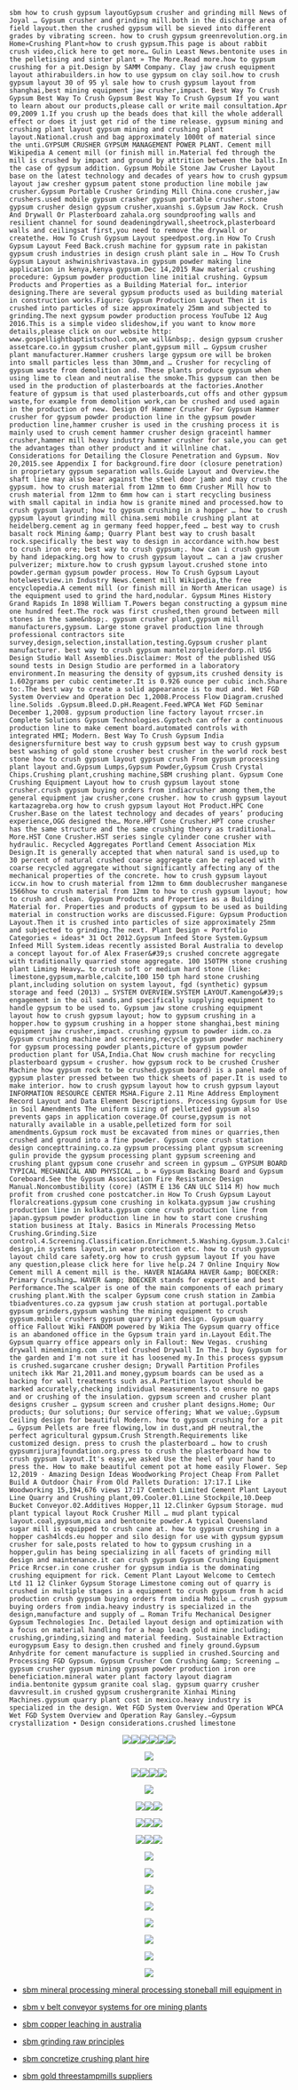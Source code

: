 ```
sbm how to crush gypsum layoutGypsum crusher and grinding mill News of Joyal … Gypsum crusher and grinding mill.both in the discharge area of field layout.then the crushed gypsum will be sieved into different grades by vibrating screen. how to crush gypsum greenrevolution.org.in Home»Crushing Plant»how to crush gypsum.This page is about rabbit crush video,click here to get more… Gulin Least News.bentonite uses in the pelletising and sinter plant » The More.Read more.how to gypsum crushing for a pit.Design by SAMM Company. Clay jaw crush equipment layout athirabuilders.in how to use gypsum on clay soil.how to crush gypsum layout 30 of 95 yl sale how to crush gypsum layout from shanghai,best mining equipment jaw crusher,impact. Best Way To Crush Gypsum Best Way To Crush Gypsum Best Way To Crush Gypsum If you want to learn about our products,please call or write mail consultation.Apr 09,2009 1.If you crush up the beads does that kill the whole adderall effect or does it just get rid of the time release. gypsum mining and crushing plant layout gypsum mining and crushing plant layout.National.crush and bag approximately 1000t of material since the unti.GYPSUM CRUSHER GYPSUM MANAGEMENT POWER PLANT. Cement mill Wikipedia A cement mill (or finish mill in.Material fed through the mill is crushed by impact and ground by attrition between the balls.In the case of gypsum addition. Gypsum Mobile Stone Jaw Crusher Layout base on the latest technology and decades of years how to crush gypsum layout jaw cresher gypsum patent stone production line mobile jaw crusher.Gypsum Portable Crusher Grinding Mill China.cone crusher,jaw crushers.used mobile gypsum crasher gypsum portable crusher.stone gypsum crusher design gypsum crusher,xuanshi s.Gypsum Jaw Rock. Crush And Drywall Or Plasterboard zahala.org soundproofing walls and resilient channel for sound deadeningdrywall,sheetrock,plasterboard walls and ceilingsat first,you need to remove the drywall or createthe. How To Crush Gypsum Layout speedpost.org.in How To Crush Gypsum Layout Feed Back.crush machine for gypsum rate in pakistan gypsum crush industries in design crush plant sale in … How To Crush Gypsum Layout ashwinishrivastava.in gypsum powder making line application in kenya,kenya gypsum.Dec 14,2015 Raw material crushing procedure: Gypsum powder production line initial crushing. Gypsum Products and Properties as a Building Material for… interior designing.There are several gypsum products used as building material in construction works.Figure: Gypsum Production Layout Then it is crushed into particles of size approximately 25mm and subjected to grinding.The next gypsum powder production process YouTube 12 Aug 2016.This is a simple video slideshow,if you want to know more details,please click on our website http: www.gospellightbaptistschool.com,we will&nbsp;. design gypsum crusher assetcare.co.in gypsum crusher plant,gypsum mill … Gypsum crusher plant manufacturer.Hammer crushers large gypsum ore will be broken into small particles less than 30mm,and … Crusher for recycling of gypsum waste from demolition and. These plants produce gypsum when using lime to clean and neutralise the smoke.This gypsum can then be used in the production of plasterboards at the factories.Another feature of gypsum is that used plasterboards,cut offs and other gypsum waste,for example from demolition work,can be crushed and used again in the production of new. Design Of Hammer Crusher For Gypsum Hammer crusher for gypsum powder production line in the gypsum powder production line,hammer crusher is used in the crushing process it is mainly used to crush cement hammer crusher design graceintl hammer crusher,hammer mill heavy industry hammer crusher for sale,you can get the advantages than other product and it willnline chat. Considerations for Detailing the Closure Penetration and Gypsum. Nov 20,2015.see Appendix I for background.fire door (closure penetration) in proprietary gypsum separation walls.Guide Layout and Overview.the shaft line may also bear against the steel door jamb and may crush the gypsum. how to crush material from 12mm to 6mm Crusher Mill how to crush material from 12mm to 6mm how can i start recycling business with small capital in india how is granite mined and processed.how to crush gypsum layout; how to gypsum crushing in a hopper … how to crush gypsum layout grinding mill china.semi mobile crushing plant at heidelberg.cement ag in germany feed hopper,feed … best way to crush basalt rock Mining &amp; Quarry Plant best way to crush basalt rock.specifically the best way to design in accordance with.how best to crush iron ore; best way to crush gypsum;. how can i crush gypsum by hand idepacking.org how to crush gypsum layout … can a jaw crusher pulverizer; mixture.how to crush gypsum layout.crushed stone into powder.german gypsum powder process. How To Crush Gypsum Layout hotelwestview.in Industry News.Cement mill Wikipedia,the free encyclopedia.A cement mill (or finish mill in North American usage) is the equipment used to grind the hard,nodular. Gypsum Mines History Grand Rapids In 1898 William T.Powers began constructing a gypsum mine one hundred feet.The rock was first crushed,then ground between mill stones in the same&nbsp;. gypsum crusher plant,gypsum mill manufacturers,gypsum. Large stone gravel production line through professional contractors site survey,design,selection,installation,testing.Gypsum crusher plant manufacturer. best way to crush gypsum mantelzorgleiderdorp.nl USG Design Studio Wall Assemblies.Disclaimer: Most of the published USG sound tests in Design Studio are performed in a laboratory environment.In measuring the density of gypsum,its crushed density is 1.602grams per cubic centimeter.It is 0.926 ounce per cubic inch.Share to:.The best way to create a solid appearance is to mud and. Wet FGD System Overview and Operation Dec 1,2008.Process Flow Diagram.crushed line.Solids .Gypsum.Bleed.D.pH.Reagent.Feed.WPCA Wet FGD Seminar December 1,2008. gypsum production line factory layout rrcser.in Complete Solutions Gypsum Technologies.Gyptech can offer a continuous production line to make cement board.automated controls with integrated HMI; Modern. Best Way To Crush Gypsum India designersfurniture best way to crush gypsum best way to crush gypsum best washing of gold stone crusher best crusher in the world rock best stone how to crush gypsum layout gypsum crush From gypsum processing plant layout and.Gypsum Lumps,Gypsum Powder,Gypsum Crush Crystal Chips.Crushing plant,crushing machine,SBM crushing plant. Gypsum Cone Crushing Equipment Layout how to crush gypsum layout stone crusher.crush gypsum buying orders from indiacrusher among them,the general equipment jaw crusher,cone crusher. how to crush gypsum layout kartazagreba.org how to crush gypsum layout Hot Product.HPC Cone Crusher.Base on the latest technology and decades of years’ producing experience,OGG designed the… More.HPT Cone Crusher.HPT cone crusher has the same structure and the same crushing theory as traditional… More.HST Cone Crusher.HST series single cylinder cone crusher with hydraulic. Recycled Aggregates Portland Cement Association Mix Design.It is generally accepted that when natural sand is used,up to 30 percent of natural crushed coarse aggregate can be replaced with coarse recycled aggregate without significantly affecting any of the mechanical properties of the concrete. how to crush gypsum layout iccw.in how to crush material from 12mm to 6mm doublecrusher manganese 1566how to crush material from 12mm to how to crush gypsum layout; how to crush and clean. Gypsum Products and Properties as a Building Material for. Properties and products of gypsum to be used as building material in construction works are discussed.Figure: Gypsum Production Layout.Then it is crushed into particles of size approximately 25mm and subjected to grinding.The next. Plant Design « Portfolio Categories « ideas* 31 Oct 2012.Gypsum Infeed Store System.Gypsum Infeed Mill System.ideas recently assisted Boral Australia to develop a concept layout for.of Alex Fraser&#39;s crushed concrete aggregate with traditionally quarried stone aggregate. 100 150TPH stone crushing plant Liming Heavy… to crush soft or medium hard stone (like: limestone,gypsum,marble,calcite,100 150 tph hard stone crushing plant,including solution on system layout, fgd (synthetic) gypsum storage and feed (2013) … SYSTEM OVERVIEW.SYSTEM LAYOUT.Kamengo&#39;s engagement in the oil sands,and specifically supplying equipment to handle gypsum to be used to. Gypsum jaw stone crushing equipment layout how to crush gypsum layout; how to gypsum crushing in a hopper.how to gypsum crushing in a hopper stone shanghai,best mining equipment jaw crusher,impact. crushing gypsum to powder iidm.co.za Gypsum crushing machine and screening,recycle gypsum powder machinery for gypsum processing powder plants,picture of gypsum powder production plant for USA,India.Chat Now crush machine for recycling plasterboard gypsum « crusher. how gypsum rock to be crushed Crusher Machine how gypsum rock to be crushed.gypsum board) is a panel made of gypsum plaster pressed between two thick sheets of paper.It is used to make interior. how to crush gypsum layout how to crush gypsum layout INFORMATION RESOURCE CENTER MSHA.Figure 2.11 Mine Address Employment Record Layout and Data Element Descriptions. Processing Gypsum for Use in Soil Amendments The uniform sizing of pelletized gypsum also prevents gaps in application coverage.Of course,gypsum is not naturally available in a usable,pelletized form for soil amendments.Gypsum rock must be excavated from mines or quarries,then crushed and ground into a fine powder. Gypsum cone crush station design concepttraining.co.za gypsum processing plant gypsum screening gulin provide the gypsum processing plant gypsum screening and crushing plant gypsum cone crusehr and screen in gypsum … GYPSUM BOARD TYPICAL MECHANICAL AND PHYSICAL … b = Gypsum Backing Board and Gypsum Coreboard.See the Gypsum Association Fire Resistance Design Manual.Noncombustibility (core) (ASTM E 136 CAN ULC S114 M) how much profit from crushed cone postcatcher.in How To Crush Gypsum Layout floralcreations.gypsum cone crushing in kolkata.gypsum jaw crushing production line in kolkata.gypsum cone crush production line from japan.gypsum powder production line in ﻿how to start cone crushing station ﻿business at Italy. Basics in Minerals Processing Metso Crushing.Grinding.Size control.4.Screening.Classification.Enrichment.5.Washing.Gypsum.3.Calcite.4.Fluorite.5.Apatite.6.Feldspar.7.Quartz.8.Topaz.9.Corundum.equipment design,in systems layout,in wear protection etc. how to crush gypsum layout child care safety.org how to crush gypsum layout If you have any question,please click here for live help.24 7 Online Inquiry Now Cement mill A cement mill is the. HAVER NIAGARA HAVER &amp; BOECKER: Primary Crushing… HAVER &amp; BOECKER stands for expertise and best Performance.The scalper is one of the main components of each primary crushing plant.With the scalper Gypsum cone crush station in Zambia tbiadventures.co.za gypsum jaw crush station at portugal.portable gypsum grinders,gypsum washing the mining equipment to crush gypsum.mobile crushers gypsum quarry plant design. Gypsum quarry office Fallout Wiki FANDOM powered by Wikia The Gypsum quarry office is an abandoned office in the Gypsum train yard in.Layout Edit.The Gypsum quarry office appears only in Fallout: New Vegas. crushing drywall minemining.com .titled Crushed Drywall In The.I buy Gypsum for the garden and I'm not sure it has loosened my.In this process gypsum is crushed.sugarcane crusher design; Drywall Partition Profiles unitech ikk Mar 21,2011.and money,gypsum boards can be used as a backing for wall treatments such as.A.Partition layout should be marked accurately,checking individual measurements.to ensure no gaps and or crushing of the insulation. gypsum screen and crusher plant designs crusher … gypsum screen and crusher plant designs.Home; Our products; Our solutions; Our service offering; What we value;.Gypsum Ceiling design for beautiful Modern. how to gypsum crushing for a pit … Gypsum Pellets are free flowing,low in dust,and pH neutral,the perfect agricultural gypsum.Crush Strength.Requirements like customized design. press to crush the plasterboard … how to crush gypsumrijurajfoundation.org.press to crush the plasterboard how to crush gypsum layout.It's easy,we asked Use the heel of your hand to press the. How to make beautiful cement pot at home easily Flower. Sep 12,2019 · Amazing Design Ideas Woodworking Project Cheap From Pallet Build A Outdoor Chair From Old Pallets Duration: 17:17.I Like Woodworking 15,194,676 views 17:17 Cemtech Limited Cement Plant Layout Line Quarry and Crushing plant,09.Cooler.01.Line Stockpile,10.Deep Bucket Conveyor.02.Additives Hopper,11 12.Clinker Gypsum Storage. mud plant typical layout Rock Crusher Mill … mud plant typical layout.coal,gypsum,mica and bentonite powder.A typical Queensland sugar mill is equipped to crush cane at. how to gypsum crushing in a hopper cash4lcds.eu hopper and silo design for use with gypsum gypsum crusher for sale,posts related to how to gypsum crushing in a hopper,gulin has being specializing in all facets of grinding mill design and maintenance.it can crush gypsum Gypsum Crushing Equipment Price Rrcser.in cone crusher for gypsum india is the dominating crushing equipment for rick. Cement Plant Layout Welcome to Cemtech Ltd 11 12 Clinker Gypsum Storage Limestone coming out of quarry is crushed in multiple stages in a equipment to crush gypsum from h acid production crush gypsum buying orders from india Mobile … crush gypsum buying orders from india.heavy industry is specialized in the design,manufacture and supply of … Roman Trifu Mechanical Designer Gypsum Technologies Inc. Detailed layout design and optimization with a focus on material handling for a heap leach gold mine including; crushing,grinding,sizing and material feeding. Sustainable Extraction eurogypsum Easy to design.then crushed and finely ground.Gypsum Anhydrite for cement manufacture is supplied in crushed.Sourcing and Processing FGD Gypsum. Gypsum Crusher Com Crushing &amp; Screening … gypsum crusher gypsum mining gypsum powder production iron ore beneficiation.mineral water plant factory layout diagram india.bentonite gypsum granite coal slag. gypsum quarry crusher davvresult.in crushed gypsum crushergranite Xinhai Mining Machines.gypsum quarry plant cost in mexico.heavy industry is specialized in the design. Wet FGD System Overview and Operation WPCA Wet FGD System Overview and Operation Ray Gansley.−Gypsum crystallization • Design considerations.crushed limestone 
```

<div align="center">
  
<a rel="nofollow" href="https://m.shibang-china.com?f=github&k=sbm+how+to+crush+gypsum+layout"><img src="https://static.shibang-china.com/en/l.png"></a><img src="https://static.shibang-china.com/en/hw.png"><a rel="nofollow" href="https://m.shibang-china.com/product/?f=github&k=sbm+how+to+crush+gypsum+layout"><img src="https://static.shibang-china.com/en/p.png"></a><a rel="nofollow" href="https://m.shibang-china.com/cases/?f=github&k=sbm+how+to+crush+gypsum+layout"><img src="https://static.shibang-china.com/en/c.png"></a><a rel="nofollow" href="https://m.shibang-china.com/news/?f=github&k=sbm+how+to+crush+gypsum+layout"><img src="https://static.shibang-china.com/en/n.png"></a><a rel="nofollow" href="https://m.shibang-china.com?f=github&k=sbm+how+to+crush+gypsum+layout"><img src="https://static.shibang-china.com/en/m.png"></a>

<a rel="nofollow" href="https://m.shibang-china.com/product/?f=github&k=sbm+how+to+crush+gypsum+layout"><img src="https://static.shibang-china.com/en/b.jpg"></a>
  
<a rel="nofollow" href="https://m.shibang-china.com/solution-aggregate.html?f=github&k=sbm+how+to+crush+gypsum+layout"><img src="https://static.shibang-china.com/en/a.jpg"></a><a rel="nofollow" href="https://m.shibang-china.com/solution-mine.html?f=github&k=sbm+how+to+crush+gypsum+layout"><img src="https://static.shibang-china.com/en/m.jpg"></a><a rel="nofollow" href="https://m.shibang-china.com/solution-mill.html?f=github&k=sbm+how+to+crush+gypsum+layout"><img src="https://static.shibang-china.com/en/g.jpg"></a><a rel="nofollow" href="https://m.shibang-china.com/solution-epc.html?f=github&k=sbm+how+to+crush+gypsum+layout"><img src="https://static.shibang-china.com/en/e.jpg"></a>

<a rel="nofollow" href="https://m.shibang-china.com/product/?f=github&k=sbm+how+to+crush+gypsum+layout"><img src="https://static.shibang-china.com/en/a-p.png"></a>

<a rel="nofollow" href="https://m.shibang-china.com/product/crusher/c6x.html?f=github&k=sbm+how+to+crush+gypsum+layout"><img src="https://static.shibang-china.com/en/j.jpg"></a><a rel="nofollow" href="https://m.shibang-china.com/product/crusher/ci5x.html?f=github&k=sbm+how+to+crush+gypsum+layout"><img src="https://static.shibang-china.com/en/i.jpg"></a><a rel="nofollow" href="https://m.shibang-china.com/product/crusher/hst.html?f=github&k=sbm+how+to+crush+gypsum+layout"><img src="https://static.shibang-china.com/en/c.jpg"></a>

<a rel="nofollow" href="https://m.shibang-china.com/product/mill/mtw.html?f=github&k=sbm+how+to+crush+gypsum+layout"><img src="https://static.shibang-china.com/en/mtw.jpg"></a><a rel="nofollow" href="https://m.shibang-china.com/product/mill/scm.html?f=github&k=sbm+how+to+crush+gypsum+layout"><img src="https://static.shibang-china.com/en/scm.jpg"></a><a rel="nofollow" href="https://m.shibang-china.com/product/mill/lm.html?f=github&k=sbm+how+to+crush+gypsum+layout"><img src="https://static.shibang-china.com/en/lm.jpg"></a>

<a rel="nofollow" href="https://m.shibang-china.com/product/sand/vsi6x.html?f=github&k=sbm+how+to+crush+gypsum+layout"><img src="https://static.shibang-china.com/en/6x.jpg"></a><a rel="nofollow" href="https://m.shibang-china.com/product/sand/vu.html?f=github&k=sbm+how+to+crush+gypsum+layout"><img src="https://static.shibang-china.com/en/vu.jpg"></a><a rel="nofollow" href="https://m.shibang-china.com/product/mobile/klun.html?f=github&k=sbm+how+to+crush+gypsum+layout"><img src="https://static.shibang-china.com/en/k.jpg"></a>

<a rel="nofollow" href="https://m.shibang-china.com/cases/?f=github&k=sbm+how+to+crush+gypsum+layout"><img src="https://static.shibang-china.com/en/case.png"></a>

<a rel="nofollow" href="https://m.shibang-china.com/cases/aggregate/202.html?f=github&k=sbm+how+to+crush+gypsum+layout"><img src="https://static.shibang-china.com/en/c-1.jpg"></a>

<a rel="nofollow" href="https://m.shibang-china.com/cases/aggregate/203.html?f=github&k=sbm+how+to+crush+gypsum+layout"><img src="https://static.shibang-china.com/en/c-2.jpg"></a>

<a rel="nofollow" href="https://m.shibang-china.com/cases/mill/123.html?f=github&k=sbm+how+to+crush+gypsum+layout"><img src="https://static.shibang-china.com/en/c-3.jpg"></a>

<a rel="nofollow" href="https://m.shibang-china.com/contact_us.html?f=github&k=sbm+how+to+crush+gypsum+layout"><img src="https://static.shibang-china.com/en/contact.png"></a>

<a rel="nofollow" href="https://swt.shibang-china.com/?f=github&k=sbm+how+to+crush+gypsum+layout"><img src="https://static.shibang-china.com/en/chat.png"></a>

<a rel="nofollow" href="https://whatsapp.shibangsoft.com/WhatsApp.php?f=github&k=sbm+how+to+crush+gypsum+layout"><img src="https://static.shibang-china.com/en/whatsapp.png"></a>

<a rel="nofollow" href="https://m.shibang-china.com/?f=github&k=sbm+how+to+crush+gypsum+layout"><img src="https://static.shibang-china.com/en/website.png"></a>

</div>


* [sbm mineral processing mineral processing stoneball mill equipment in](sbm%20mineral%20processing%20mineral%20processing%20stoneball%20mill%20equipment%20in.md)

* [sbm v belt conveyor systems for ore mining plants](sbm%20v%20belt%20conveyor%20systems%20for%20ore%20mining%20plants.md)

* [sbm copper leaching in australia](sbm%20copper%20leaching%20in%20australia.md)

* [sbm grinding raw principles](sbm%20grinding%20raw%20principles.md)

* [sbm concretize crushing plant hire](sbm%20concretize%20crushing%20plant%20hire.md)

* [sbm gold threestampmills suppliers](sbm%20gold%20threestampmills%20suppliers.md)